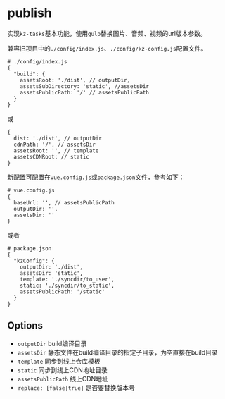 # publish

实现`kz-tasks`基本功能，使用`gulp`替换图片、音频、视频的url版本参数。

兼容旧项目中的`./config/index.js`、`./config/kz-config.js`配置文件。

```
# ./config/index.js
{
  "build": {
    assetsRoot: './dist', // outputDir,
    assetsSubDirectory: 'static', //assetsDir
    assetsPublicPath: '/' // assetsPublicPath
  }
}
```

或

```
{
  dist: './dist', // outputDir
  cdnPath: '/', // assetsDir
  assetsRoot: '', // template
  assetsCDNRoot: // static
}
```


新配置可配置在`vue.config.js`或`package.json`文件，参考如下：

```
# vue.config.js
{
  baseUrl: '', // assetsPublicPath
  outputDir: '',
  assetsDir: ''
}
```

或者

```
# package.json
{
  "kzConfig": {
    outputDir: './dist',
    assetsDir: 'static',
    template: './syncdir/to_user',
    static: './syncdir/to_static',
    assetsPublicPath: '/static'
  }
}
```

## Options

* `outputDir` build编译目录
* `assetsDir` 静态文件在build编译目录的指定子目录，为空直接在build目录
* `template`  同步到线上仓库模板
* `static`    同步到线上CDN地址目录
* `assetsPublicPath` 线上CDN地址
* `replace: [false|true]` 是否要替换版本号
